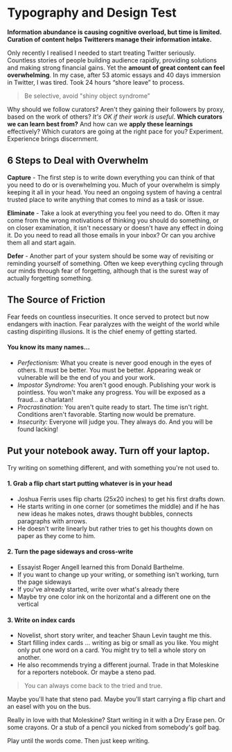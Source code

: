 # Typography and Design Test

**Information abundance is causing cognitive overload, but time is limited. Curation of content helps Twitterers manage their information intake.**

Only recently I realised I needed to start treating Twitter seriously. Countless stories of people building audience rapidly, providing solutions and making strong financial gains. Yet the **amount of great content can feel overwhelming**. In my case, after 53 atomic essays and 40 days immersion in Twitter, I was tired. Took 24 hours “shore leave” to process.

> Be selective, avoid "shiny object syndrome”

Why should we follow curators? Aren't they gaining their followers by proxy, based on
the work of others? *It's OK if their work is useful*. **Which curators we can learn best from?** And how can we **apply these learnings** effectively? Which curators are going at the right pace for you? Experiment. Experience brings discernment.

## 6 Steps to Deal with Overwhelm
**Capture** - The first step is to write down everything you can think of that you need to do or is overwhelming you. Much of your overwhelm is simply keeping it all in your head. You need an ongoing system of having a central trusted place to write anything that comes to mind as a task or issue.

**Eliminate** - Take a look at everything you feel you need to do. Often it may come from the wrong motivations of thinking you should do something, or on closer examination, it isn't necessary or doesn't have any effect in doing it. Do you need to read all those emails in your inbox? Or can you archive them all and start again.

**Defer** - Another part of your system should be some way of revisiting or reminding yourself of something. Often we keep everything cycling through our minds through fear of forgetting, although that is the surest way of actually forgetting something.


## The Source of Friction
Fear feeds on countless insecurities. It once served to
protect but now endangers with inaction. Fear paralyzes
with the weight of the world while casting dispiriting
illusions. It is the chief enemy of getting started.

#### You know its many names...

- *Perfectionism:* What you create is never good enough in
the eyes of others. It must be better. You must be better.
Appearing weak or vulnerable will be the end of you and
your work.
- *Impostor Syndrome:* You aren't good enough. Publishing
your work is pointless. You won't make any progress. You
will be exposed as a fraud... a charlatan!
- *Procrastination:* You aren't quite ready to start. The time
isn't right. Conditions aren't favorable. Starting now
would be premature.
- *Insecurity:* Everyone will judge you. They always do. And
you will be found lacking!


## Put your notebook away. Turn off your laptop.
Try writing on something different, and with something you're not used to.

#### 1. Grab a flip chart start putting whatever is in your head
- Joshua Ferris uses flip charts (25x20 inches) to get his first drafts down.
- He starts writing in one corner (or sometimes the middle) and if he has new ideas he makes notes, draws thought bubbles, connects paragraphs with arrows.
- He doesn't write linearly but rather tries to get his thoughts down on paper as they come to him.

#### 2. Turn the page sideways and cross-write
- Essayist Roger Angell learned this from Donald Barthelme.
- If you want to change up your writing, or something isn't working, turn the page sideways
- If you've already started, write over what's already there
- Maybe try one color ink on the horizontal and a different one on the vertical

#### 3. Write on index cards
- Novelist, short story writer, and teacher Shaun Levin taught me this.
- Start filling index cards ... writing as big or small as you like. You might only put one word on a card. You might try to tell a whole story on another.
- He also recommends trying a different journal. Trade in that Moleskine for a reporters notebook. Or maybe a steno pad.

> You can always come back to the tried and true.

Maybe you'll hate that steno pad. Maybe you'll start carrying a flip chart and an easel with you on the bus.

Really in love with that Moleskine? Start writing in it with a Dry Erase pen. Or some crayons. Or a stub of a pencil you nicked from somebody's golf bag.

Play until the words come. Then just keep writing.
